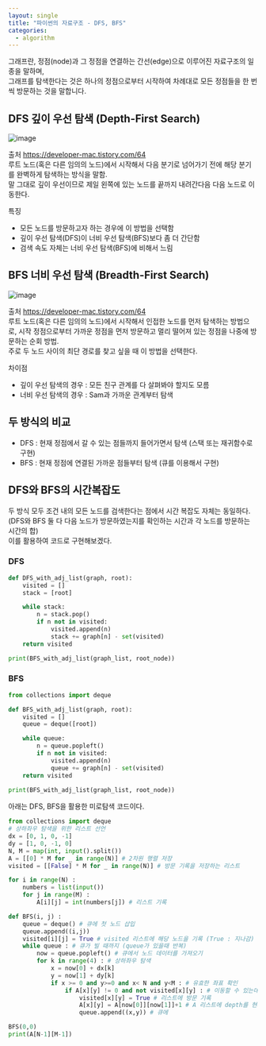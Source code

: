 ```yaml
---
layout: single
title: "파이썬의 자료구조 - DFS, BFS"
categories:
  - algorithm
---
```

그래프란, 정점(node)과 그 정점을 연결하는 간선(edge)으로 이루어진 자료구조의 일종을 말하며, <br>
그래프를 탐색한다는 것은 하나의 정점으로부터 시작하여 차례대로 모든 정점들을 한 번씩 방문하는 것을 말합니다. <br>

## DFS 깊이 우선 탐색 (Depth-First Search)
![image](https://user-images.githubusercontent.com/81789003/202897111-f7201a2f-bd5a-4407-a96f-0dcfb1f84a31.png)

출처 https://developer-mac.tistory.com/64 <br>
루트 노드(혹은 다른 임의의 노드)에서 시작해서 다음 분기로 넘어가기 전에 해당 분기를 완벽하게 탐색하는 방식을 말함. <br>
말 그대로 깊이 우선이므로 제일 왼쪽에 있는 노드를 끝까지 내려간다음 다음 노드로 이동한다. <br>

특징
- 모든 노드를 방문하고자 하는 경우에 이 방법을 선택함
- 깊이 우선 탐색(DFS)이 너비 우선 탐색(BFS)보다 좀 더 간단함
- 검색 속도 자체는 너비 우선 탐색(BFS)에 비해서 느림

## BFS 너비 우선 탐색 (Breadth-First Search)
![image](https://user-images.githubusercontent.com/81789003/202897231-0c77e824-7ab8-47a0-82eb-658a19bbf6a2.png)

출처 https://developer-mac.tistory.com/64 <br>
루트 노드(혹은 다른 임의의 노드)에서 시작해서 인접한 노드를 먼저 탐색하는 방법으로,
시작 정점으로부터 가까운 정점을 먼저 방문하고 멀리 떨어져 있는 정점을 나중에 방문하는 순회 방법. <br>
주로 두 노드 사이의 최단 경로를 찾고 싶을 때 이 방법을 선택한다. <br>

차이점
- 깊이 우선 탐색의 경우 : 모든 친구 관계를 다 살펴봐야 할지도 모름
- 너비 우선 탐색의 경우 : Sam과 가까운 관계부터 탐색


## 두 방식의 비교
- DFS : 현재 정점에서 갈 수 있는 점들까지 들어가면서 탐색 (스택 또는 재귀함수로 구현)
- BFS : 현재 정점에 연결된 가까운 점들부터 탐색 (큐를 이용해서 구현)

## DFS와 BFS의 시간복잡도
두 방식 모두 조건 내의 모든 노드를 검색한다는 점에서 시간 복잡도 자체는 동일하다. <br>
(DFS와 BFS 둘 다 다음 노드가 방문하였는지를 확인하는 시간과 각 노드를 방문하는 시간의 합) <br>
이를 활용하여 코드로 구현해보겠다. <br>

### DFS
```python
def DFS_with_adj_list(graph, root):
    visited = []
    stack = [root]

    while stack:
        n = stack.pop()
        if n not in visited:
            visited.append(n)
            stack += graph[n] - set(visited)
    return visited

print(BFS_with_adj_list(graph_list, root_node))
```

### BFS
```python
from collections import deque

def BFS_with_adj_list(graph, root):
    visited = []
    queue = deque([root])

    while queue:
        n = queue.popleft()
        if n not in visited:
            visited.append(n)
            queue += graph[n] - set(visited)
    return visited
  
print(BFS_with_adj_list(graph_list, root_node))
```

아래는 DFS, BFS을 활용한 미로탐색 코드이다.
```python
from collections import deque
# 상하좌우 탐색을 위한 리스트 선언
dx = [0, 1, 0, -1] 
dy = [1, 0, -1, 0]
N, M = map(int, input().split()) 
A = [[0] * M for _ in range(N)] # 2차원 행렬 저장
visited = [[False] * M for _ in range(N)] # 방문 기록을 저장하는 리스트

for i in range(N) :
    numbers = list(input())
    for j in range(M) :
        A[i][j] = int(numbers[j]) # 리스트 기록

def BFS(i, j) :
    queue = deque() # 큐에 첫 노드 삽입
    queue.append((i,j)) 
    visited[i][j] = True # visited 리스트에 해당 노드을 기록 (True : 지나감)
    while queue : # 큐가 빌 때까지 (queue가 있을때 반복)
        now = queue.popleft() # 큐에서 노드 데이터를 가져오기
        for k in range(4) : # 상하좌우 탐색
            x = now[0] + dx[k] 
            y = now[1] + dy[k]
            if x >= 0 and y>=0 and x< N and y<M : # 유효한 좌표 확인
                if A[x][y] != 0 and not visited[x][y] : # 이동할 수 있는데 방문하지 않은 노드
                    visited[x][y] = True # 리스트에 방문 기록
                    A[x][y] = A[now[0]][now[1]]+1 # A 리스트에 depth를 현재 노드의 depth + 1로 업데이트
                    queue.append((x,y)) # 큐에 

BFS(0,0)
print(A[N-1][M-1])
```
